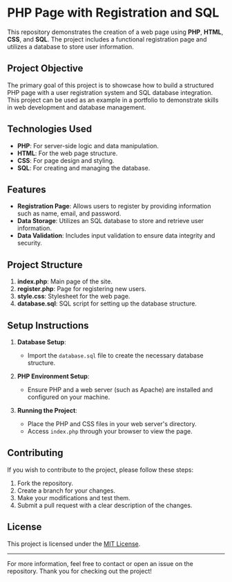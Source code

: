 # PHP Page with Registration and SQL

This repository demonstrates the creation of a web page using **PHP**, **HTML**, **CSS**, and **SQL**. The project includes a functional registration page and utilizes a database to store user information.

## **Project Objective**

The primary goal of this project is to showcase how to build a structured PHP page with a user registration system and SQL database integration. This project can be used as an example in a portfolio to demonstrate skills in web development and database management.

## **Technologies Used**

- **PHP**: For server-side logic and data manipulation.
- **HTML**: For the web page structure.
- **CSS**: For page design and styling.
- **SQL**: For creating and managing the database.

## **Features**

- **Registration Page**: Allows users to register by providing information such as name, email, and password.
- **Data Storage**: Utilizes an SQL database to store and retrieve user information.
- **Data Validation**: Includes input validation to ensure data integrity and security.

## **Project Structure**

1. **index.php**: Main page of the site.
2. **register.php**: Page for registering new users.
3. **style.css**: Stylesheet for the web page.
4. **database.sql**: SQL script for setting up the database structure.

## **Setup Instructions**

1. **Database Setup**:
   - Import the `database.sql` file to create the necessary database structure.

2. **PHP Environment Setup**:
   - Ensure PHP and a web server (such as Apache) are installed and configured on your machine.

3. **Running the Project**:
   - Place the PHP and CSS files in your web server's directory.
   - Access `index.php` through your browser to view the page.

## **Contributing**

If you wish to contribute to the project, please follow these steps:

1. Fork the repository.
2. Create a branch for your changes.
3. Make your modifications and test them.
4. Submit a pull request with a clear description of the changes.

## **License**

This project is licensed under the [MIT License](LICENSE).

---

For more information, feel free to contact or open an issue on the repository. Thank you for checking out the project!
